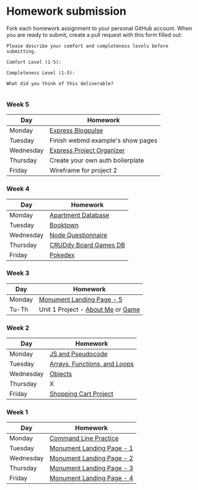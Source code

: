 # Homework submission

Fork each homework assignment to your personal GitHub account.
When you are ready to submit, create a pull request with this form filled out:

```
Please describe your comfort and completeness levels before submitting.

Comfort Level (1-5):

Completeness Level (1-5):

What did you think of this deliverable?


```

### Week 5

| Day       | Homework                                                                                       |
| ------    | --------                                                                                       |
| Monday    | [Express Blogpulse](https://github.com/WDI-SEA/express-blogpulse)   |
| Tuesday   | Finish webmd example's show pages                      |
| Wednesday | [Express Project Organizer](https://github.com/WDI-SEA/express-project-organizer) |
| Thursday  | Create your own auth boilerplate                      |
| Friday    | Wireframe for project 2                       |

### Week 4

| Day       | Homework                                                                                       |
| ------    | --------                                                                                       |
| Monday    | [Apartment Database](https://github.com/WDI-SEA/apartment-database)                        |
| Tuesday   | [Booktown](https://github.com/WDI-SEA/booktown)                        |
| Wednesday | [Node Questionnaire](https://github.com/WDI-SEA/Node-Questionnaire)                       |
| Thursday  | [CRUDdy Board Games DB](https://github.com/WDI-SEA/cruddy-board-games-db)                      |
| Friday    | [Pokedex](https://github.com/WDI-SEA/express-pokedex)                       |

### Week 3

| Day       | Homework                                                                                       |
| ------    | --------                                                                                       |
| Monday    | [Monument Landing Page - 5](https://github.com/WDI-SEA/monument-landing-page/tree/master/pt-5)                      |
| Tu-Th     | Unit 1 Project - [About Me](https://github.com/WDI-SEA/u1-project-about-me) or [Game](https://github.com/WDI-SEA/u1-project-game) |

### Week 2

| Day       | Homework                                                                                       |
| ------    | --------                                                                                       |
| Monday    | [JS and Pseudocode](https://github.com/WDI-SEA/js-and-pseudocode)                      |
| Tuesday   | [Arrays, Functions, and Loops](https://github.com/WDI-SEA/arrays-functions-loops) |
| Wednesday | [Objects](https://github.com/WDI-SEA/objects) |
| Thursday  | X |
| Friday    | [Shopping Cart Project](https://github.com/WDI-SEA/shopping-cart-project) |

### Week 1

| Day       | Homework                                                                                       |
| ------    | --------                                                                                       |
| Monday    | [Command Line Practice](https://github.com/WDI-SEA/command-line-practice)                      |
| Tuesday   | [Monument Landing Page - 1](https://github.com/WDI-SEA/monument-landing-page/tree/master/pt-1) |
| Wednesday | [Monument Landing Page - 2](https://github.com/WDI-SEA/monument-landing-page/tree/master/pt-2) |
| Thursday  | [Monument Landing Page - 3](https://github.com/WDI-SEA/monument-landing-page/tree/master/pt-3) |
| Friday    | [Monument Landing Page - 4](https://github.com/WDI-SEA/monument-landing-page/tree/master/pt-4) |

